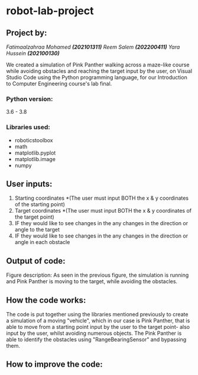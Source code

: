# robot-lab-project

## **Project by:** 
_Fatimaalzahraa Mohamed ***(202101311)***_ 
_Reem Salem ***(202200411)***_
_Yara Hussein ***(202100130)***_

We created a simulation of Pink Panther walking across a maze-like course
while avoiding obstacles and reaching the target input by the user,
on Visual Studio Code using the Python programming language, for our
Introduction to Computer Engineering course's lab final.

### **Python version:** 
3.6 - 3.8

### **Libraries used:** 
- roboticstoolbox
- math
- matplotlib.pyplot
- matplotlib.image
- numpy

## **User inputs:**
1. Starting coordinates *(The user must input BOTH the x & y coordinates of the starting point)
2. Target coordinates *(The user must input BOTH the x & y coordinates of the target point)
3. IF they would like to see changes in the any changes in the
direction or angle to the target
4. IF they would like to see changes in the any changes in the
direction or angle in each obstacle

## **Output of code:**


Figure description: As seen in the previous figure, the simulation is running
and Pink Panther is moving to the target, while avoiding the obstacles.

## **How the code works:**
The code is put together using the libraries mentioned previously
to create a simulation of a moving "vehicle", which in our case is Pink Panther,
that is able to move from a starting point input by the user to the target point- also
input by the user, whilst avoiding numerous objects.
The Pink Panther is able to identify the obstacles using "RangeBearingSensor"
and bypassing them. 

## **How to improve the code:**

















